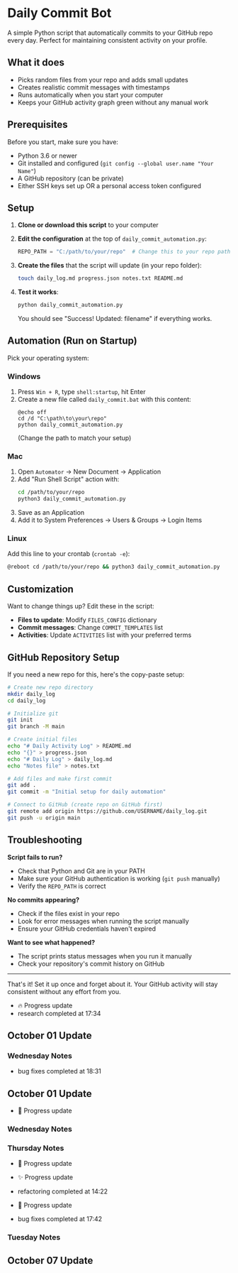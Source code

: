 # Daily Commit Bot

A simple Python script that automatically commits to your GitHub repo every day. Perfect for maintaining consistent activity on your profile.

## What it does

- Picks random files from your repo and adds small updates
- Creates realistic commit messages with timestamps
- Runs automatically when you start your computer
- Keeps your GitHub activity graph green without any manual work

## Prerequisites

Before you start, make sure you have:

- Python 3.6 or newer
- Git installed and configured (`git config --global user.name "Your Name"`)
- A GitHub repository (can be private)
- Either SSH keys set up OR a personal access token configured

## Setup

1. **Clone or download this script** to your computer

2. **Edit the configuration** at the top of `daily_commit_automation.py`:
   ```python
   REPO_PATH = "C:/path/to/your/repo"  # Change this to your repo path
   ```

3. **Create the files** that the script will update (in your repo folder):
   ```bash
   touch daily_log.md progress.json notes.txt README.md
   ```

4. **Test it works**:
   ```bash
   python daily_commit_automation.py
   ```
   You should see "Success! Updated: filename" if everything works.

## Automation (Run on Startup)

Pick your operating system:

### Windows
1. Press `Win + R`, type `shell:startup`, hit Enter
2. Create a new file called `daily_commit.bat` with this content:
   ```batch
   @echo off
   cd /d "C:\path\to\your\repo"
   python daily_commit_automation.py
   ```
   (Change the path to match your setup)

### Mac
1. Open `Automator` → New Document → Application
2. Add "Run Shell Script" action with:
   ```bash
   cd /path/to/your/repo
   python3 daily_commit_automation.py
   ```
3. Save as an Application
4. Add it to System Preferences → Users & Groups → Login Items

### Linux
Add this line to your crontab (`crontab -e`):
```bash
@reboot cd /path/to/your/repo && python3 daily_commit_automation.py
```

## Customization

Want to change things up? Edit these in the script:

- **Files to update**: Modify `FILES_CONFIG` dictionary
- **Commit messages**: Change `COMMIT_TEMPLATES` list  
- **Activities**: Update `ACTIVITIES` list with your preferred terms

## GitHub Repository Setup

If you need a new repo for this, here's the copy-paste setup:

```bash
# Create new repo directory
mkdir daily_log
cd daily_log

# Initialize git
git init
git branch -M main

# Create initial files
echo "# Daily Activity Log" > README.md
echo "{}" > progress.json
echo "# Daily Log" > daily_log.md
echo "Notes file" > notes.txt

# Add files and make first commit
git add .
git commit -m "Initial setup for daily automation"

# Connect to GitHub (create repo on GitHub first)
git remote add origin https://github.com/USERNAME/daily_log.git
git push -u origin main
```

## Troubleshooting

**Script fails to run?**
- Check that Python and Git are in your PATH
- Make sure your GitHub authentication is working (`git push` manually)
- Verify the `REPO_PATH` is correct

**No commits appearing?**
- Check if the files exist in your repo
- Look for error messages when running the script manually
- Ensure your GitHub credentials haven't expired

**Want to see what happened?**
- The script prints status messages when you run it manually
- Check your repository's commit history on GitHub

---

That's it! Set it up once and forget about it. Your GitHub activity will stay consistent without any effort from you.

- 🔥 Progress update
- research completed at 17:34

## October 01 Update
### Wednesday Notes

- bug fixes completed at 18:31
## October 01 Update

- 🚀 Progress update
### Wednesday Notes

### Thursday Notes
- 🔧 Progress update

- ✨ Progress update
- refactoring completed at 14:22

- 🔧 Progress update
- bug fixes completed at 17:42

### Tuesday Notes
## October 07 Update
